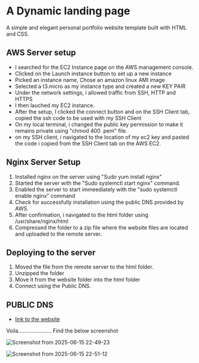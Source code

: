 # A Dynamic landing page

A simple and elegant personal portfolio website template built with HTML and CSS.

## AWS Server setup

- I searched for the EC2 Instance page on the AWS management console.
- Clicked on the Launch instance button to set up a new instance
- Picked an instance name, Chose an amazon linux AMI image
- Selected a t3.micro as my instance type and created a new KEY PAIR
- Under the network settings, i allowed traffic from SSH, HTTP and HTTPS
- I then lauched my EC2 instance.
- After the setup, I clicked the connect button and on the SSH Client tab, copied the ssh code to be used with my SSH Client
- On my local terminal, i changed the public key permission to make it remains private using "chmod 400 .pem"  file.
- on my SSH client, i navigated to the location of my ec2 key  and pasted the code i copied from the SSH Client tab on the AWS EC2.

## Nginx Server Setup

1. Installed nginx on the server using "Sudo yum install nginx"
2. Started the server with the "Sudo systemctl start nginx" command.
3. Enabled the server to start immeediately with the "sudo systemctl enable nginx" command
4. Check for successfully installation using the public DNS provided by AWS.
5. After confirmation, i navigated to the html folder using /usr/share/nginx/html
6. Compressed the folder to a zip file where the website files are located and uploaded to the remote server.

## Deploying to the server

1. Moved the file from the remote server to the html folder.
2. Unzipped the folder 
3. Move it from the website folder into the html folder
4. Connect using the Public DNS.

## PUBLIC DNS
- [link to the website](http://51.20.2.253)

Voila...................... Find the below screenshot


![Screenshot from 2025-06-15 22-49-23](https://github.com/user-attachments/assets/4ecd3855-1177-4dc9-b18b-767ae6feacf8)


![Screenshot from 2025-06-15 22-51-12](https://github.com/user-attachments/assets/6fb5ea9b-5aec-4943-8462-b6e0ded26590)




